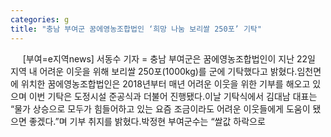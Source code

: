 ```yaml
---
categories: g
title: "충남 부여군 꿈에영농조합법인 ‘희망 나눔 보리쌀 250포’ 기탁"
---
```

&nbsp;&nbsp;&nbsp;&nbsp; [부여=e지역news] 서동수 기자 = 충남 부여군은 꿈에영농조합법인이 지난 22일 지역 내 어려운 이웃을 위해 보리쌀 250포(1000kg)를 군에 기탁했다고 밝혔다.임천면에 위치한 꿈에영농조합법인은 2018년부터 매년 어려운 이웃을 위한 기부를 해오고 있으며 이번 기탁은 도정시설 준공식과 더불어 진행됐다.이날 기탁식에서 김대남 대표는 “물가 상승으로 모두가 힘들어하고 있는 요즘 조금이라도 어려운 이웃들에게 도움이 됐으면 좋겠다.”며 기부 취지를 밝혔다.박정현 부여군수는 “쌀값 하락으로